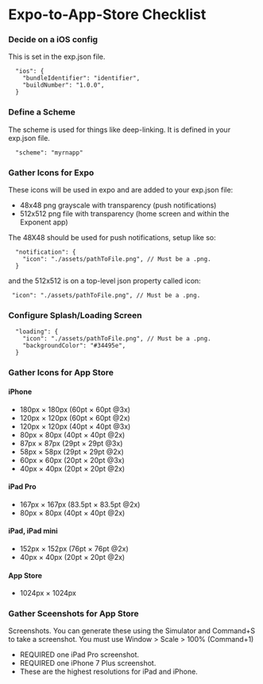 # Expo-to-App-Store Checklist


### Decide on a iOS config
This is set in the exp.json file.

```
  "ios": {
    "bundleIdentifier": "identifier",
    "buildNumber": "1.0.0",
  }
```

### Define a Scheme
The scheme is used for things like deep-linking. It is defined in your exp.json file.

```
  "scheme": "myrnapp"
```

### Gather Icons for Expo

These icons will be used in expo and are added to your exp.json file:

* 48x48 png grayscale with transparency (push notifications)
* 512x512 png file with transparency (home screen and within the Exponent app)

The 48X48 should be used for push notifications, setup like so:

```
  "notification": {
    "icon": "./assets/pathToFile.png", // Must be a .png.
  }
```
and the 512x512 is on a top-level json property called icon:

```
 "icon": "./assets/pathToFile.png", // Must be a .png.
```

### Configure Splash/Loading Screen

```
  "loading": {
    "icon": "./assets/pathToFile.png", // Must be a .png.
    "backgroundColor": "#34495e",
  }
```

### Gather Icons for App Store

#### iPhone
* 180px × 180px (60pt × 60pt @3x)
* 120px × 120px (60pt × 60pt @2x)
* 120px × 120px (40pt × 40pt @3x)
* 80px × 80px (40pt × 40pt @2x)
* 87px × 87px (29pt × 29pt @3x)
* 58px × 58px (29pt × 29pt @2x)
* 60px × 60px (20pt × 20pt @3x)
* 40px × 40px (20pt × 20pt @2x)
#### iPad Pro
* 167px × 167px (83.5pt × 83.5pt @2x)
* 80px × 80px (40pt × 40pt @2x)
#### iPad, iPad mini
* 152px × 152px (76pt × 76pt @2x)
* 40px × 40px (20pt × 20pt @2x)
#### App Store
* 1024px × 1024px


### Gather Sceenshots for  App Store

Screenshots. You can generate these using the Simulator and Command+S to take a screenshot. You must use Window > Scale > 100% (Command+1)
* REQUIRED one iPad Pro screenshot.
* REQUIRED one iPhone 7 Plus screenshot.
* These are the highest resolutions for iPad and iPhone.

